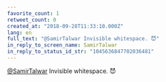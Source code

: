 ```yaml
---
favorite_count: 1
retweet_count: 0
created_at: "2018-09-28T11:33:10.000Z"
lang: en
full_text: "@SamirTalwar Invisible whitespace. 😈"
in_reply_to_screen_name: SamirTalwar
in_reply_to_status_id_str: "1045636847702036481"
---
```


[@SamirTalwar](https://twitter.com/SamirTalwar) Invisible whitespace. 😈
